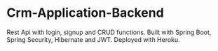 # Crm-Application-Backend
Rest Api with login, signup and CRUD functions. Built with Spring Boot, Spring Security, Hibernate and JWT. Deployed with Heroku.
